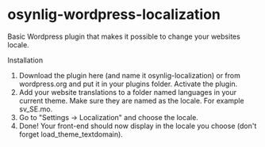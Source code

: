osynlig-wordpress-localization
=====================

Basic Wordpress plugin that makes it possible to change your websites locale.

Installation
  1. Download the plugin here (and name it osynlig-localization) or from wordpress.org and put it in your plugins folder. Activate the plugin.
  2. Add your website translations to a folder named languages in your current theme. Make sure they are named as the locale. For example sv_SE.mo.
  3. Go to "Settings -> Localization" and choose the locale.
  4. Done! Your front-end should now display in the locale you choose (don't forget load_theme_textdomain).
